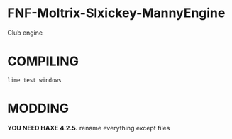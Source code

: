 # FNF-Moltrix-Slxickey-MannyEngine
Club engine
# COMPILING
```lime test windows``` 
# MODDING
**YOU NEED HAXE 4.2.5.**
rename everything except files

